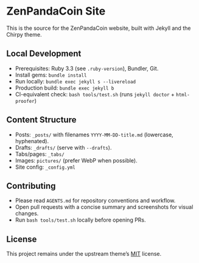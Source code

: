 # ZenPandaCoin Site

This is the source for the ZenPandaCoin website, built with Jekyll and the Chirpy theme.

## Local Development

- Prerequisites: Ruby 3.3 (see `.ruby-version`), Bundler, Git.
- Install gems: `bundle install`
- Run locally: `bundle exec jekyll s --livereload`
- Production build: `bundle exec jekyll b`
- CI-equivalent check: `bash tools/test.sh` (runs `jekyll doctor` + `html-proofer`)

## Content Structure

- Posts: `_posts/` with filenames `YYYY-MM-DD-title.md` (lowercase, hyphenated).
- Drafts: `_drafts/` (serve with `--drafts`).
- Tabs/pages: `_tabs/`
- Images: `pictures/` (prefer WebP when possible).
- Site config: `_config.yml`

## Contributing

- Please read `AGENTS.md` for repository conventions and workflow.
- Open pull requests with a concise summary and screenshots for visual changes.
- Run `bash tools/test.sh` locally before opening PRs.

## License

This project remains under the upstream theme’s [MIT](https://github.com/cotes2020/chirpy-starter/blob/master/LICENSE) license.
